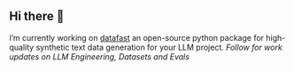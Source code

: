 ## Hi there 👋

I’m currently working on [datafast](https://patrickfleith.github.io/datafast/) an open-source python package for high-quality synthetic text data generation for your LLM project.
*Follow for work updates on LLM Engineering, Datasets and Evals*

<!--
**patrickfleith/patrickfleith** is a ✨ _special_ ✨ repository because its `README.md` (this file) appears on your GitHub profile.

Here are some ideas to get you started:

- 🔭 I’m currently working on [datafast](https://patrickfleith.github.io/datafast/) an open-source python package for high-quality synthetic text data generation.
- 🌱 I’m currently learning about LLM 
- 👯 I’m looking to collaborate on ...
- 🤔 I’m looking for help with ...
- 💬 Ask me about ...
- 📫 How to reach me: ...
- 😄 Pronouns: ...
- ⚡ Fun fact: ...
-->

